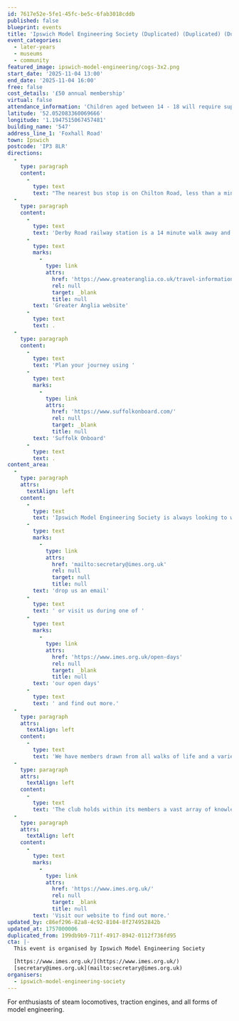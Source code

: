```yaml
---
id: 7617e52e-5fe1-45fc-be5c-6fab3018cddb
published: false
blueprint: events
title: 'Ipswich Model Engineering Society (Duplicated) (Duplicated) (Duplicated)'
event_categories:
  - later-years
  - museums
  - community
featured_image: ipswich-model-engineering/cogs-3x2.png
start_date: '2025-11-04 13:00'
end_date: '2025-11-04 16:00'
free: false
cost_details: '£50 annual membership'
virtual: false
attendance_information: 'Children aged between 14 - 18 will require supervision by an adult'
latitude: '52.052083360069666'
longitude: '1.1947515067457481'
building_name: '547'
address_line_1: 'Foxhall Road'
town: Ipswich
postcode: 'IP3 8LR'
directions:
  -
    type: paragraph
    content:
      -
        type: text
        text: "The nearest bus stop is on Chilton Road, less than a minute's walk away."
  -
    type: paragraph
    content:
      -
        type: text
        text: 'Derby Road railway station is a 14 minute walk away and you can find times on the '
      -
        type: text
        marks:
          -
            type: link
            attrs:
              href: 'https://www.greateranglia.co.uk/travel-information/station-information/dbr'
              rel: null
              target: _blank
              title: null
        text: 'Greater Anglia website'
      -
        type: text
        text: .
  -
    type: paragraph
    content:
      -
        type: text
        text: 'Plan your journey using '
      -
        type: text
        marks:
          -
            type: link
            attrs:
              href: 'https://www.suffolkonboard.com/'
              rel: null
              target: _blank
              title: null
        text: 'Suffolk Onboard'
      -
        type: text
        text: .
content_area:
  -
    type: paragraph
    attrs:
      textAlign: left
    content:
      -
        type: text
        text: 'Ipswich Model Engineering Society is always looking to welcome new members. Anybody interested in joining is invited to pay us a visit to learn more about the society. We meet every Tuesday, so if you come along during the afternoon there are likely to be members around who you can speak to. Alternatively '
      -
        type: text
        marks:
          -
            type: link
            attrs:
              href: 'mailto:secretary@imes.org.uk'
              rel: null
              target: null
              title: null
        text: 'drop us an email'
      -
        type: text
        text: ' or visit us during one of '
      -
        type: text
        marks:
          -
            type: link
            attrs:
              href: 'https://www.imes.org.uk/open-days'
              rel: null
              target: _blank
              title: null
        text: 'our open days'
      -
        type: text
        text: ' and find out more.'
  -
    type: paragraph
    attrs:
      textAlign: left
    content:
      -
        type: text
        text: 'We have members drawn from all walks of life and a variety of occupations. Although the main interest is steam locomotives, all forms of model engineering are encouraged, including traction engines, stationary engines, clocks and general workshop matters. We endeavour to encourage future engineers and welcome younger members, although there is a minimum age of 14 years for juniors who will also need supervision by a parent or guardian.'
  -
    type: paragraph
    attrs:
      textAlign: left
    content:
      -
        type: text
        text: 'The club holds within its members a vast array of knowledge enabling experienced and inexperienced alike to share skills and information. Our Tuesday evening club night offers a chance to speak with other members in an informal atmosphere. The club also arranges informal ‘workshops’ where small groups can receive training in specialised subjects.'
  -
    type: paragraph
    attrs:
      textAlign: left
    content:
      -
        type: text
        marks:
          -
            type: link
            attrs:
              href: 'https://www.imes.org.uk/'
              rel: null
              target: _blank
              title: null
        text: 'Visit our website to find out more.'
updated_by: c86ef296-82a8-4c92-8104-8f274952842b
updated_at: 1757000006
duplicated_from: 199db9b9-711f-4917-8942-0112f736fd95
cta: |-
  This event is organised by Ipswich Model Engineering Society

  [https://www.imes.org.uk/](https://www.imes.org.uk/) 
  [secretary@imes.org.uk](mailto:secretary@imes.org.uk)
organisers:
  - ipswich-model-engineering-society
---
```

For enthusiasts of steam locomotives, traction engines, and all forms of model engineering.